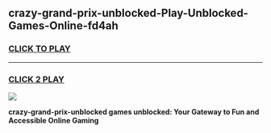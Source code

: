 
## crazy-grand-prix-unblocked-Play-Unblocked-Games-Online-fd4ah
<h3>
<a href="https://premium76.site?title=crazy-grand-prix-unblocked&ref=25A">CLICK TO PLAY</a></h3>
<hr>

<h3>
<a href="https://premium76.site?title=crazy-grand-prix-unblocked&ref=25A">CLICK 2 PLAY</a>
  
</h3>

<a href="https://premium76.site?title=crazy-grand-prix-unblocked&ref=25A"><img src="https://clearcache.store/games.png"></a>


**crazy-grand-prix-unblocked games unblocked: Your Gateway to Fun and Accessible Online Gaming**
